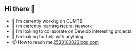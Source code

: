 ## Hi there 👋
- 🔭 I’m currently working on CUMTB
- 🌱 I’m currently learning Neural Network
- 👯 I’m looking to collaborate on Develop interesting projects
- 🤔 I’m looking for help with anything
- 📫 How to reach me:2538100023@qq.com

